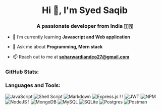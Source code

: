 
<h1 align="center">Hi 👋, I'm Syed Saqib</h1>
<h3 align="center">A passionate developer from India 🇮🇳 </h3>

- 🌱 I’m currently learning **Javascript and Web application**

- 💬 Ask me about **Programming, Mern stack**

- 📫 Reach out to me at **soharwardiandco27@gmail.com**

<h3 align="left">GitHub Stats:</h3>


<h3 align="left">Languages and Tools:</h3>


 ![JavaScript](https://img.shields.io/badge/javascript-%23323330.svg?style=flat&logo=javascript&logoColor=%23F7DF1E) ![Shell Script](https://img.shields.io/badge/shell_script-%23121011.svg?style=flat&logo=gnu-bash&logoColor=white) ![Markdown](https://img.shields.io/badge/markdown-%23000000.svg?style=flat&logo=markdown&logoColor=white)     ![Express.js](https://img.shields.io/badge/express.js-%23404d59.svg?style=flat&logo=express&logoColor=%2361DAFB) ! ! ![JWT](https://img.shields.io/badge/JWT-black?style=flat&logo=JSON%20web%20tokens) ![NPM](https://img.shields.io/badge/NPM-%23000000.svg?style=flat&logo=npm&logoColor=white) ![NodeJS](https://img.shields.io/badge/node.js-6DA55F?style=flat&logo=node.js&logoColor=white) ! ![MongoDB](https://img.shields.io/badge/MongoDB-%234ea94b.svg?style=flat&logo=mongodb&logoColor=white) ![MySQL](https://img.shields.io/badge/mysql-%2300f.svg?style=flat&logo=mysql&logoColor=white) ![SQLite](https://img.shields.io/badge/sqlite-%2307405e.svg?style=flat&logo=sqlite&logoColor=white) ![Postgres](https://img.shields.io/badge/postgres-%23316192.svg?style=flat&logo=postgresql&logoColor=white) ![Postman](https://img.shields.io/badge/Postman-FF6C37?style=flat&logo=postman&logoColor=white) 
